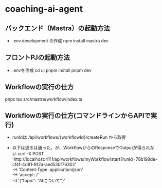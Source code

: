 # coaching-ai-agent

## バックエンド（Mastra）の起動方法
- .env.development の作成
npm install
mastra dev

## フロントPJの起動方法
- .envを作成
cd ui
pnpm install
pnpm dev

## Workflowの実行の仕方
pnpx tsx src/mastra/workflow/index.ts

## Workflowの実行の仕方(コマンドラインからAPIで実行)
- runIdは /api/workflows/{workflowId}/createRun から取得

- 以下は通るは通った。が、WorkflowからのResponseでOutputが得られない
curl -X POST \
  'http://localhost:4111/api/workflows/myWorkflow/start?runId=78b198de-cf4f-4d81-912a-aed53bf76302' \
  -H 'Content-Type: application/json' \
  -H 'accept: */*' \
  -d '{"topic": "AIについて"}'

